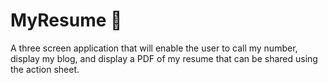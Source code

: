 #  MyResume 📄
A three screen application that will enable the user to call my number, display my blog, and display a PDF of my resume that can be shared using the action sheet.
